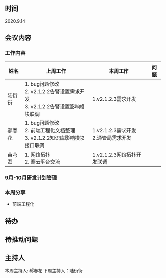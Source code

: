 ## 时间

2020.9.14

## 会议内容

### 工作内容

| 姓名   | 上周工作                                                                            | 本周工作                                 | 问题 |
| ------ | ----------------------------------------------------------------------------------- | ---------------------------------------- | ---- |
| 陆衍衍 | 1. bug问题修改 <br> 2. v2.1.2.2告警设置需求开发 <br>3. v2.1.2.2告警设置影响模块联调 | 1.v2.1.2.3需求开发                       |      |
| 郝春花 | 1. bug问题修改  <br> 2. 前端工程化文档整理 <br>3. v2.1.2.2知识库影响模块接口联调    | 1.v2.1.2.3需求开发 <br> 2.通管局需求开发 |      |
| 苗芎焘 | 1. 网络拓扑 <br> 2. 骞云平台交流                                                    | 1.v2.1.2.3网络拓扑开发联调               |      |

### 9月-10月研发计划管理

### 本周分享

- 前端工程化

## 待办

## 待推动问题

## 主持人

本周主持人: 郝春花
下周主持人：陆衍衍
